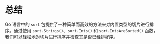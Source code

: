 # 总结

Go 语言中的 `sort` 包提供了一种简单而高效的方法来对内置类型的切片进行排序。通过使用 `sort.Strings()`、`sort.Ints()` 和 `sort.IntsAreSorted()` 函数，我们可以轻松地对切片进行排序并检查其是否已经排好序。
